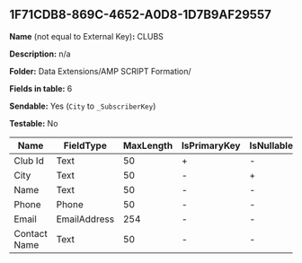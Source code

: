 ## 1F71CDB8-869C-4652-A0D8-1D7B9AF29557

**Name** (not equal to External Key)**:** CLUBS

**Description:** n/a

**Folder:** Data Extensions/AMP SCRIPT Formation/

**Fields in table:** 6

**Sendable:** Yes (`City` to `_SubscriberKey`)

**Testable:** No

| Name | FieldType | MaxLength | IsPrimaryKey | IsNullable | DefaultValue |
| --- | --- | --- | --- | --- | --- |
| Club Id | Text | 50 | + | - |  |
| City | Text | 50 | - | + |  |
| Name | Text | 50 | - | - |  |
| Phone | Phone | 50 | - | - |  |
| Email | EmailAddress | 254 | - | - |  |
| Contact Name | Text | 50 | - | - |  |
